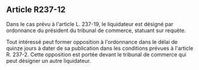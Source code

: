 Article R237-12
----
Dans le cas prévu à l'article L. 237-19, le liquidateur est désigné par
ordonnance du président du tribunal de commerce, statuant sur requête.

Tout intéressé peut former opposition à l'ordonnance dans le délai de quinze
jours à dater de sa publication dans les conditions prévues à l'article R.
237-2. Cette opposition est portée devant le tribunal de commerce qui peut
désigner un autre liquidateur.
